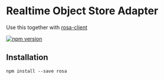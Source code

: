 # Realtime Object Store Adapter

Use this together with [rosa-client](https://github.com/zoil/rosa-client)

[![npm version](https://img.shields.io/npm/v/rosa.svg?style=flat-square)](https://www.npmjs.com/package/rosa)

## Installation

```
npm install --save rosa
```
